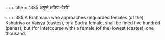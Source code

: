 +++
title = "385 अगुप्ते क्षत्रिया-वैश्ये"

+++
385	A Brahmana who approaches unguarded females (of the) Kshatriya or Vaisya (castes), or a Sudra female, shall be fined five hundred (panas); but (for intercourse with) a female (of the) lowest (castes), one thousand.